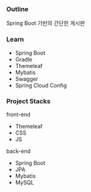 ### Outline

Spring Boot 기반의 간단한 게시판

### Learn

- Spring Boot
- Gradle
- Themeleaf
- Mybatis
- Swagger
- Spring Cloud Config

### Project Stacks

front-end
  - Themeleaf
  - CSS
  - JS

back-end
  - Spring Boot
  - JPA
  - Mybatis
  - MySQL
